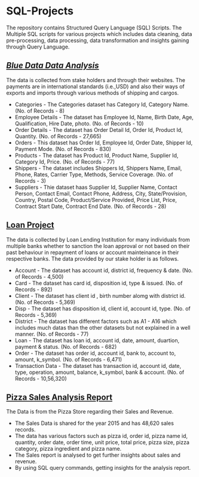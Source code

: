 # SQL-Projects
The repository contains Structured Query Language (SQL) Scripts. The Multiple SQL scripts for various projects which includes data cleaning, data pre-processing, data processing, data transformation and insights gaining through Query Language.
## _[Blue Data Data Analysis](Blue%20Dart%20Data%20Analysis)_
The data is collected from stake holders and through their websites. The payments are in international standards (i.e.,USD) and also their ways of exports and imports through various methods of shipping and cargos.
* Categories - The Categories dataset has Category Id, Category Name. (No. of Records - 8)
* Employee Details - The dataset has Employee Id, Name, Birth Date, Age, Qualification, Hire Date, photo. (No. of Records - 10)
* Order Details - The dataset has Order Detail Id, Order Id, Product Id, Quantity. (No. of Records - 27,665)
* Orders - This dataset has Order Id, Employee Id, Order Date, Shipper Id, Payment Mode. (No. of Records - 830)
* Products - The dataset has Product Id, Product Name, Supplier Id, Category Id, Price. (No. of Records - 77)
* Shippers - The dataset includes Shippers Id, Shippers Name, Email, Phone, Rates, Carrier Type, Methods, Service Coverage. (No. of Records - 3)
* Suppliers - Thie dataset haas Supplier Id, Supplier Name, Contact Person, Contact Email, Contact Phone, Address, City, State/Provision, Country, Postal Code, Product/Service Provided, Price List, Price, Contract Start Date, Contract End Date. (No. of Records - 28)
## [Loan Project](Loan%20Project)
The data is collected by Loan Lending Institution for many individuals from multiple banks whether to sanction the loan approval or not based on their past behaviour in repayment of loans or account mainteinance in their respective banks. The data provided by our stake holder is as follows.
* Account - The dataset has account id, district id, frequency & date. (No. of Records - 4,500) 
* Card - The dataset has card id, disposition id, type & issued. (No. of Records - 892)
* Client - The dataset has client id , birth number alomg with district id. (No. of Records - 5,369)
* Disp - The dataset has disposition id, client id, account id, type. (No. of Records - 5,369)
* District - The dataset has different factors such as A1 - A16 which includes much datas than the other datasets but not explained in a well manner. (No. of Records - 77)
* Loan - The dataset has loan id, account id, date, amount, duartion, payment & status. (No. of Records - 682)
* Order - The dataset has order id, account id, bank to, account to, amount, k_symbol. (No. of Records - 6,471)
* Transaction Data - The dataset has transaction id, account id, date, type, operation, amount, balance, k_symbol, bank & account. (No. of Records - 10,56,320)
## [Pizza Sales Analysis Report](Pizza%20Sales%20Analysis%20Project)
The Data is from the Pizza Store regarding their Sales and Revenue.
 * The Sales Data is shared for the year 2015 and has 48,620 sales records.
 * The data has various factors such as pizza id, order id, pizza name id, quantity, order date, order time, unit price, total price, pizza size, pizza category, pizza ingredient and pizza name.
 * The Sales report is analysed to get further insights about sales and revenue.
 * By using SQL query commands, getting insights for the analysis report.
